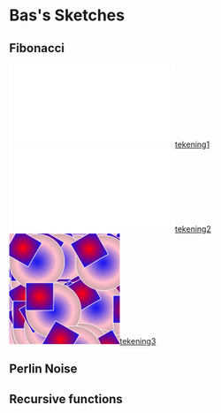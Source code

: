 # Bas's Sketches

## Fibonacci
![](bas/Code4.pdf)[tekening1](Bas/Code-klein.png)
![](Bas/Code1.1.pdf)[tekening2](Bas/Code-klein.png)
![](Bas/Code-klein.png)[tekening3](Bas/Code-klein.png)
## Perlin Noise

## Recursive functions
            
